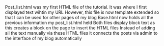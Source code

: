 Post_list.html was my first HTML file of the tutorial. It was where I first displayed text wihtin my URL
However, this file is now template extended so that I can be used for other pages of my blog 
Base.html now holds all the previous information my post_list.html held 
Both files display block text as this creates a block on the page to insert the HTML files
Instead of adding all the text manually via these HTML files it connects the posts via admin to the interface of my blog automatically 
